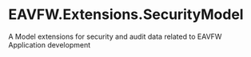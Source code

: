 # EAVFW.Extensions.SecurityModel
A Model extensions for security and audit data related to EAVFW Application development
